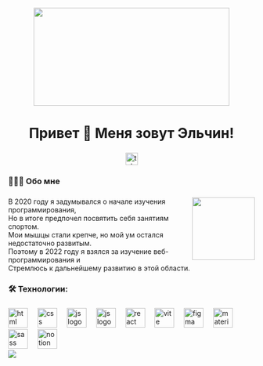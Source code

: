 <br clear="both">
<div align="center">
  <img height="200" width="400" src="https://user-images.githubusercontent.com/74038190/225813708-98b745f2-7d22-48cf-9150-083f1b00d6c9.gif"  />
</div>

###

<h1 align="center">Привет 👋 Меня зовут Эльчин!</h1>

###

<div align="center">
  <a href="https://t.me/elilka" target="_blank">
    <img src="https://img.shields.io/static/v1?message=Telegram&logo=telegram&label=&color=2CA5E0&logoColor=white&labelColor=&style=for-the-badge" height="25" alt="telegram logo"  />
  </a>
</div>

###

<div align="center">
<!--   <img src="https://visitor-badge.laobi.icu/badge?page_id=50chin"  /> -->
</div>

###

<h3 align="left">👨🏻‍💻 Обо мне </h3>

###

 <img align="right" width="128" height="128" src="https://user-images.githubusercontent.com/74038190/218265814-3084a4ba-809c-4135-afc0-8685d0f634b3.gif">
<p align="left"> В 2020 году я задумывался о начале изучения программирования, <br/>Но в итоге предпочел посвятить себя занятиям спортом. <br/>Мои мышцы стали крепче, но мой ум остался недостаточно развитым.
<br/>Поэтому в 2022 году я взялся за изучение веб-программирования и <br/>Стремлюсь к дальнейшему развитию в этой области.</p>

###

<h3 align="left">🛠 Технологии:</h3>
 
###

<div align="left">
  <img src="https://skillicons.dev/icons?i=html" height="40" alt="html logo"  />
  <img width="12" />
  <img src="https://skillicons.dev/icons?i=css" height="40" alt="css logo"  />
  <img width="12" />
  <img src="https://skillicons.dev/icons?i=js" height="40" alt="js logo"  />
  <img width="12" />
  <img src="https://skillicons.dev/icons?i=ts" height="40" alt="js logo"  />
  <img width="12" />
  <img src="https://skillicons.dev/icons?i=react" height="40" alt="react logo"  />
  <img width="12" />
  <img src="https://skillicons.dev/icons?i=vite" height="40" alt="vite logo"  />
  <img width="12" />
  <img src="https://skillicons.dev/icons?i=figma" height="40" alt="figma logo"  />
  <img width="12" />
  <img src="https://skillicons.dev/icons?i=materialui" height="40" alt="materialui logo"  />
  <img width="12" />
  <img src="https://skillicons.dev/icons?i=sass" height="40" alt="sass logo"  />
  <img width="12" />
  <img src="https://skillicons.dev/icons?i=notion" height="40" alt="notion logo"  />
  <img width="12" />
</div>

<img src="https://user-images.githubusercontent.com/74038190/212284100-561aa473-3905-4a80-b561-0d28506553ee.gif">


